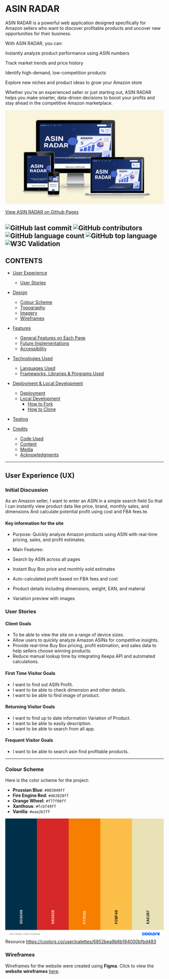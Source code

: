 # ASIN RADAR

ASIN RADAR is a powerful web application designed specifically for Amazon sellers who want to discover profitable products and uncover new opportunities for their business.

With ASIN RADAR, you can:

Instantly analyze product performance using ASIN numbers

Track market trends and price history

Identify high-demand, low-competition products

Explore new niches and product ideas to grow your Amazon store

Whether you're an experienced seller or just starting out, ASIN RADAR helps you make smarter, data-driven decisions to boost your profits and stay ahead in the competitive Amazon marketplace.

![ASIN RADAR Website shown on a range of devices](assets/images/responsive/responsive-view.png)

[View ASIN RADAR on Github Pages](https://mubashirgit1.github.io/asinradar/)

![GitHub last commit](https://img.shields.io/github/last-commit/Mubashirgit1/asinradar?color=red)
![GitHub contributors](https://img.shields.io/github/contributors/Mubashirgit1/asinradar?color=orange)
![GitHub language count](https://img.shields.io/github/languages/count/Mubashirgit1/asinradar?color=yellow)
![GitHub top language](https://img.shields.io/github/languages/top/Mubashirgit1/asinradar?color=green)
![W3C Validation](https://img.shields.io/w3c-validation/html?color=blueviolet&targetUrl=https%3A%2F%2Fmubashirgit1.github.io%2Fasinradar)
---
## CONTENTS

* [User Experience](#user-experience-ux)
  * [User Stories](#user-stories)

* [Design](#design)
  * [Colour Scheme](#colour-scheme)
  * [Typography](#typography)
  * [Imagery](#imagery)
  * [Wireframes](#wireframes)

* [Features](#features)
  * [General Features on Each Page](#general-features-on-each-page)
  * [Future Implementations](#future-implementations)
  * [Accessibility](#accessibility)

* [Technologies Used](#technologies-used)
  * [Languages Used](#languages-used)
  * [Frameworks, Libraries & Programs Used](#frameworks-libraries--programs-used)

* [Deployment & Local Development](#deployment--local-development)
  * [Deployment](#deployment)
  * [Local Development](#local-development)
    * [How to Fork](#how-to-fork)
    * [How to Clone](#how-to-clone)

* [Testing](#testing)

* [Credits](#credits)
  * [Code Used](#code-used)
  * [Content](#content)
  * [Media](#media)
  * [Acknowledgments](#acknowledgments)

---

## User Experience (UX)

### Initial Discussion

As an Amazon seller,
I want to enter an ASIN in a simple search field
So that I can instantly view product data like price, brand, monthly sales, and dimensions
And calculate potential profit using cost and FBA fees.te.

#### Key information for the site

* Purpose: Quickly analyze Amazon products using ASIN with real-time pricing, sales, and profit estimates.

* Main Features:

* Search by ASIN across all pages

* Instant Buy Box price and monthly sold estimates

* Auto-calculated profit based on FBA fees and cost

* Product details including dimensions, weight, EAN, and material

* Variation preview with images


### User Stories

#### Client Goals

* To be able to view the site on a range of device sizes.
* Allow users to quickly analyze Amazon ASINs for competitive insights.
* Provide real-time Buy Box pricing, profit estimation, and sales data to help sellers choose winning products.
* Reduce manual lookup time by integrating Keepa API and automated calculations.

#### First Time Visitor Goals

* I want to find out ASIN Profit.
* I want to be able to check dimension and other details.
* I want to be able to find image of product.

#### Returning Visitor Goals

* I want to find up to date information Variation of Product.
* I want to be able to easily description.
* I want to be able to search from all app.

#### Frequent Visitor Goals

* I want to be able to search asin find profitable products.

- - -

### Colour Scheme

Here is the color scheme for the project:
- **Prussian Blue**: `#003049ff`
- **Fire Engine Red**: `#d62828ff`
- **Orange Wheel**: `#f77f00ff`
- **Xanthous**: `#fcbf49ff`
- **Vanilla**: `#eae2b7ff`

![ASINRADAR](assets/color-scheme/Asin%20Radar%20Color%20Scheme.png)
Resource
https://coolors.co/user/palettes/6852bea9b6b194000bfbd483


### **Wireframes**

Wireframes for the website were created using **Figma**.
Click to view the **website wireframes** [here](https://www.figma.com/design/4mJYRwrJnmsoifzWiK1tJQ/ASIN-RADAR?node-id=0-1&m=dev&t=gptwWji70jXKvfB0-1).


